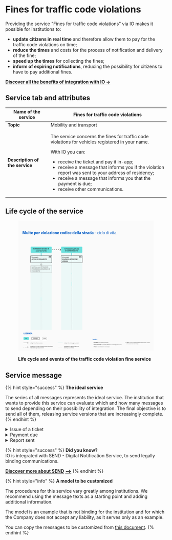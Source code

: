 # Fines for traffic code violations

Providing the service "Fines for traffic code violations" via IO makes it possible for institutions to:

* **update citizens in real time** and therefore allow them to pay for the traffic code violations on time;
* **reduce the times** and costs for the process of notification and delivery of the fine;
* **speed up the times** for collecting the fines;
* **inform of expiring notifications**, reducing the possibility for citizens to have to pay additional fines.

[**Discover all the benefits of integration with IO →**](https://github.com/pagopa/devportal-docs/blob/docs/from-gitbook/docs/UPXI5qlLme7xci8KwDxf/what-is-io-and-what-is-its-objective.md#perche-integrarsi-con-io)

## Service tab and attributes

| **Name of the service**        | Fines for traffic code violations                                                                                                                                                                                                                                                                                                                                                                         |
| ------------------------------ | --------------------------------------------------------------------------------------------------------------------------------------------------------------------------------------------------------------------------------------------------------------------------------------------------------------------------------------------------------------------------------------------------------- |
| **Topic**                      | Mobility and transport                                                                                                                                                                                                                                                                                                                                                                                    |
| **Description of the service** | <p>The service concerns the fines for traffic code violations for vehicles registered in your name.</p><p>With IO you can:</p><ul><li>receive the ticket and pay it in-app;</li><li>receive a message that informs you if the violation report was sent to your address of residency;</li><li>receive a message that informs you that the payment is due;</li><li>receive other communications.</li></ul> |

## **Life cycle of the service**

<figure><img src="../../.gitbook/assets/Multe.5.png" alt=""><figcaption><p><strong>Life cycle and events of the traffic code violation fine service</strong></p></figcaption></figure>

## Service message

{% hint style="success" %}
**The ideal service**

The series of all messages represents the ideal service. The institution that wants to provide this service can evaluate which and how many messages to send depending on their possibility of integration. The final objective is to send all of them, releasing service versions that are increasingly complete.
{% endhint %}

<details>

<summary>Issue of a ticket</summary>

**🖋 Title of the message:** Ticket

🗒 **Text of the message**: On \<dd/mm/yyyy> at \<hh:mm> at \<address>, the person driving the vehicle with license plate number \<license plate number> committed these violations:

**• \<type of violation> - art. \<number>**

**Ticket number**: \<ticket number>

\[See ticket]\(URL)

**Amount due**: € \<xx.yy>, already discounted 30% if paid by \<dd/mm/yyyy>

**What happens if I don't pay by \<dd/mm/yy>?** If foreseen, you will receive the violation report at your address of residency and you will be charged for the costs of notification.

**🪄 Button**: See notification

**---**

**Recipients**: All citizens resident in the geographical area of action of the service who violated the traffic code

**When to send it**: When a violation is committed and after the relative amount has become due

**User story**: <mark style="color:purple;">As a citizen I want to receive immediate notification of violations committed</mark>

</details>

<details>

<summary>Payment due</summary>

**🖋 Title of the message:** Payment due

🗒 **Text of the message**: You have until \<dd/mm/yy> to pay the violation report number \<report number>. Pay it immediately to avoid additional costs.

**🪄 Button**: n/a

**---**

**Recipients**: All citizens resident in the geographical area of action of the service who violated the traffic code

**When to send it**: When the fine for the violation report is almost due

**User story**: <mark style="color:purple;">As a citizen I want to receive a reminder of the payments that are due</mark>

</details>

<details>

<summary>Report sent</summary>

**🖋 Title of the message:** Sending of the report

🗒 **Text of the message**: We sent the violation report \<report number> to your address of residency. You will receive the registered letter in the next few days.

The amount of the report includes the notification expenses. For more information visit \[this website]\(URL).

**🪄 Button**: n/a

**---**

**Recipients**: All citizens who received who received a traffic fine and did not pay it

**When to send it**: When it is due

**User story**: <mark style="color:purple;">As a citizen I want to receive immediate notification of violations committed</mark>

</details>

{% hint style="success" %}
**Did you know?**\
IO is integrated with SEND - Digital Notification Service, to send legally binding communications.

[**Discover more about SEND**](https://www.pagopa.it/it/prodotti-e-servizi/piattaforma-notifiche-digitali) [**-->**](https://www.pagopa.it/it/prodotti-e-servizi/piattaforma-notifiche-digitali)
{% endhint %}

{% hint style="info" %}
**A model to be customized**

The procedures for this service vary greatly among institutions. We recommend using the message texts as a starting point and adding additional information.

The model is an example that is not binding for the institution and for which the Company does not accept any liability, as it serves only as an example.

You can copy the messages to be customized from [this document](https://docs.google.com/spreadsheets/d/1UHvSOKM6SDvGh5tU2VRrLLOx7GNv-4TlVJKH\_PTthDQ/edit#gid=538647580).
{% endhint %}

